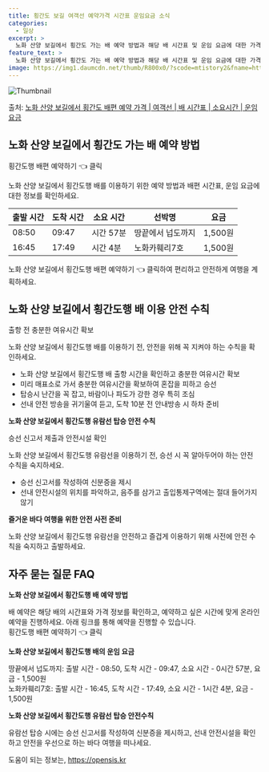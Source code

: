```yaml
---
title: 횡간도 보길 여객선 예약가격 시간표 운임요금 소식
categories:
  - 일상
excerpt: >
  노화 산양 보길에서 횡간도 가는 배 예약 방법과 해당 배 시간표 및 운임 요금에 대한 가격 정보를 안내 드리겠습니다. 안전하고 재밋는 횡간도행 여행을 위해 아래 정보 참고하시기 바랍니다. 횡간도행 배편 예약하기 👈 클릭노화 산양 보길에서 횡간도행 배 시간표출발 시간도착 시간소요 시간선박명요금08:5009:470시간 57분땅끝에서 넙도까지1,500원16:4517:491시간 4분노화카훼리7호1,500원횡간도행 배편 예약하기 👈 클릭노화 산양 보길에서 횡간도행 여객선 탑승 시 이용수칙노화 산양 보길에서 횡간도행 배를 이용할 때 꼭 지켜야 하는 안전 수칙에 대해 알아봅시다. 중요한 내용: 출항 전 충분한 여유시간 확보 1) 노화 산양 보길에서 횡간도행 배 출항 시간을 확인합니다. 2) 출항시간이 가까울수록 혼잡..
feature_text: >
  노화 산양 보길에서 횡간도 가는 배 예약 방법과 해당 배 시간표 및 운임 요금에 대한 가격 정보를 안내 드리겠습니다. 안전하고 재밋는 횡간도행 여행을 위해 아래 정보 참고하시기 바랍니다. 횡간도행 배편 예약하기 👈 클릭노화 산양 보길에서 횡간도행 배 시간표출발 시간도착 시간소요 시간선박명요금08:5009:470시간 57분땅끝에서 넙도까지1,500원16:4517:491시간 4분노화카훼리7호1,500원횡간도행 배편 예약하기 👈 클릭노화 산양 보길에서 횡간도행 여객선 탑승 시 이용수칙노화 산양 보길에서 횡간도행 배를 이용할 때 꼭 지켜야 하는 안전 수칙에 대해 알아봅시다. 중요한 내용: 출항 전 충분한 여유시간 확보 1) 노화 산양 보길에서 횡간도행 배 출항 시간을 확인합니다. 2) 출항시간이 가까울수록 혼잡..
image: https://img1.daumcdn.net/thumb/R800x0/?scode=mtistory2&fname=https%3A%2F%2Fblog.kakaocdn.net%2Fdn%2FspBpO%2FbtsHBYl5YwY%2FMAIa1wWNSYK1NzTOzvWfYk%2Fimg.webp
---
```


![Thumbnail](https://img1.daumcdn.net/thumb/R800x0/?scode=mtistory2&fname=https%3A%2F%2Fblog.kakaocdn.net%2Fdn%2FspBpO%2FbtsHBYl5YwY%2FMAIa1wWNSYK1NzTOzvWfYk%2Fimg.webp)

<p>출처: <a href="https://opensis.kr/entry/%EB%85%B8%ED%99%94-%EC%82%B0%EC%96%91-%EB%B3%B4%EA%B8%B8%EC%97%90%EC%84%9C-%ED%9A%A1%EA%B0%84%EB%8F%84-%EB%B0%B0%ED%8E%B8-%EC%98%88%EC%95%BD-%EA%B0%80%EA%B2%A9-%EC%97%AC%EA%B0%9D%EC%84%A0-%EB%B0%B0-%EC%8B%9C%EA%B0%84%ED%91%9C-%EC%86%8C%EC%9A%94%EC%8B%9C%EA%B0%84-%EC%9A%B4%EC%9E%84-%EC%9A%94%EA%B8%88" rel="dofollow">노화 산양 보길에서 횡간도 배편 예약 가격 | 여객선 | 배 시간표 | 소요시간 | 운임 요금</a> </p>

## 노화 산양 보길에서 횡간도 가는 배 예약 방법

횡간도행 배편 예약하기 👈 클릭

노화 산양 보길에서 횡간도행 배를 이용하기 위한 예약 방법과 배편 시간표, 운임 요금에 대한 정보를 확인하세요.

**출발 시간** | **도착 시간** | **소요 시간** | **선박명** | **요금**  
---|---|---|---|---  
08:50 | 09:47 | 시간 57분 | 땅끝에서 넙도까지 | 1,500원  
16:45 | 17:49 | 시간 4분 | 노화카훼리7호 | 1,500원  
  
노화 산양 보길에서 횡간도행 배편 예약하기 👈 클릭하여 편리하고 안전하게 여행을 계획하세요.

## 노화 산양 보길에서 횡간도행 배 이용 안전 수칙

출항 전 충분한 여유시간 확보

노화 산양 보길에서 횡간도행 배를 이용하기 전, 안전을 위해 꼭 지켜야 하는 수칙을 확인하세요.

  * 노화 산양 보길에서 횡간도행 배 출항 시간을 확인하고 충분한 여유시간 확보
  * 미리 매표소로 가서 충분한 여유시간을 확보하여 혼잡을 피하고 승선
  * 탑승시 난간을 꼭 잡고, 바람이나 파도가 강한 경우 특히 조심
  * 선내 안전 방송을 귀기울여 듣고, 도착 10분 전 안내방송 시 하차 준비

**노화 산양 보길에서 횡간도행 유람선 탑승 안전 수칙**

승선 신고서 제출과 안전시설 확인

노화 산양 보길에서 횡간도행 유람선을 이용하기 전, 승선 시 꼭 알아두어야 하는 안전 수칙을 숙지하세요.

  * 승선 신고서를 작성하여 신분증을 제시
  * 선내 안전시설의 위치를 파악하고, 음주를 삼가고 출입통제구역에는 절대 들어가지 않기

**즐거운 바다 여행을 위한 안전 사전 준비**

노화 산양 보길에서 횡간도행 유람선을 안전하고 즐겁게 이용하기 위해 사전에 안전 수칙을 숙지하고 출발하세요.

## 자주 묻는 질문 FAQ

**노화 산양 보길에서 횡간도행 배 예약 방법**

배 예약은 해당 배의 시간표와 가격 정보를 확인하고, 예약하고 싶은 시간에 맞게 온라인 예약을 진행하세요. 아래 링크를 통해 예약을 진행할
수 있습니다.  
횡간도행 배편 예약하기 👈 클릭

**노화 산양 보길에서 횡간도행 배의 운임 요금**

땅끝에서 넙도까지: 출발 시간 - 08:50, 도착 시간 - 09:47, 소요 시간 - 0시간 57분, 요금 - 1,500원  
노화카훼리7호: 출발 시간 - 16:45, 도착 시간 - 17:49, 소요 시간 - 1시간 4분, 요금 - 1,500원

**노화 산양 보길에서 횡간도행 유람선 탑승 안전수칙**

유람선 탑승 시에는 승선 신고서를 작성하여 신분증을 제시하고, 선내 안전시설을 확인하고 안전을 우선으로 하는 바다 여행을 떠나세요.

 

도움이 되는 정보는, <a href="https://opensis.kr" rel="dofollow">https://opensis.kr</a>


